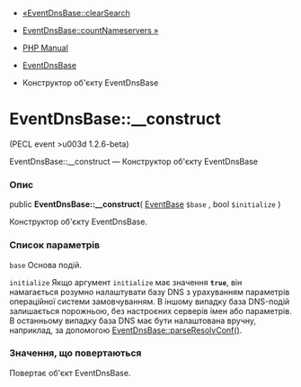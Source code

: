 - [«EventDnsBase::clearSearch](eventdnsbase.clearsearch.md)
- [EventDnsBase::countNameservers »](eventdnsbase.countnameservers.md)

- [PHP Manual](index.md)
- [EventDnsBase](class.eventdnsbase.md)
- Конструктор об'єкту EventDnsBase

# EventDnsBase::\_\_construct

(PECL event \>u003d 1.2.6-beta)

EventDnsBase::\_\_construct — Конструктор об'єкту EventDnsBase

### Опис

public **EventDnsBase::\_\_construct**(
[EventBase](class.eventbase.md) `$base` , bool `$initialize` )

Конструктор об'єкту EventDnsBase.

### Список параметрів

`base`
Основа подій.

`initialize`
Якщо аргумент `initialize` має значення **`true`**, він намагається
розумно налаштувати базу DNS з урахуванням параметрів операційної системи
замовчуванням. В іншому випадку база DNS-подій залишається порожньою, без
настроєних серверів імен або параметрів. В останньому випадку база DNS
має бути налаштована вручну, наприклад, за допомогою
[EventDnsBase::parseResolvConf()](eventdnsbase.parseresolvconf.md).

### Значення, що повертаються

Повертає об'єкт EventDnsBase.
